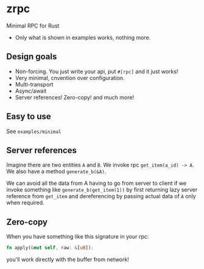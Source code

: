 # zrpc
Minimal RPC for Rust

- Only what is shown in examples works, nothing more.

## Design goals

- Non-forcing. You just write your api, put `#[rpc]` and it just works!
- Very minimal, cnvention over configuration.
- Multi-transport
- Async/await
- Server references! Zero-copy! and much more!

## Easy to use

See `examples/minimal`

## Server references

Imagine there are two entities `A` and `B`. We invoke rpc `get_item(a_id) -> A`. We also have a method `generate_b(&A)`.

We can avoid all the data from A having to go from server to client if we invoke something like `generate_b(get_item(1))` by first returning lazy server reference from `get_item` and dereferencing by passing actual data of `A` only when required.

## Zero-copy

When you have something like this signature in your rpc:

```rust
fn apply(&mut self, raw: &[u8]);
```

you'll work directly with the buffer from network!
